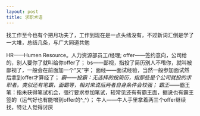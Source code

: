 ```yaml
---
layout: post 
title: 求职术语
---
```


找工作至今也有个把月功夫了，工作到现在是一点头绪没有，不过新词汇倒是学了一大堆，总结几条，与广大同道共勉

HR——Humen Resource。人力资源部员工/经理;
offer——签约意向，公司给的，别人要你了就叫给你offer了；
bs——鄙视，指投了简历别人不甩你，就叫被鄙视了，一般会在前面加一个“又”字；
面经——面试经验，当然一般参加面试然后拿到offer才算经了；
*霸——投霸：无选择的投简历，指那些是个公司就投的求职者。类似还有笔霸，面霸等，相对来说后两者自身条件会较强；
霸王*——霸王笔：指未获得笔试机会，强行要求参加笔试，较常见还有有霸王面，据说也有霸王签的（运气好也有能噌到offer的^_^）；
牛人——牛人手里拿着两三个offer继续找，特让人觉得讨厌